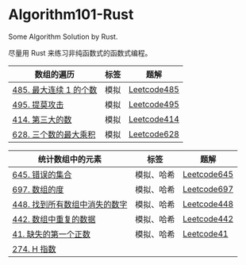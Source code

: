 # Algorithm101-Rust
Some Algorithm Solution by Rust.

尽量用 Rust 来练习非纯函数式的函数式编程。



| 数组的遍历                                                   | 标签 | 题解                                                    |
| ------------------------------------------------------------ | ---- | ------------------------------------------------------- |
| [485. 最大连续 1 的个数](https://leetcode-cn.com/problems/max-consecutive-ones/) | 模拟 | [Leetcode485](Leetcode/Leetcode485.最大连续1的个数.md)  |
| [495. 提莫攻击](https://leetcode-cn.com/problems/teemo-attacking/) | 模拟 | [Leetcode495](Leetcode/Leetcode495.提莫攻击.md)         |
| [414. 第三大的数](https://leetcode-cn.com/problems/third-maximum-number/) | 模拟 | [Leetcode414](Leetcode/Leetcode414.第三大的数.md)       |
| [628. 三个数的最大乘积](https://leetcode-cn.com/problems/maximum-product-of-three-numbers/) | 模拟 | [Leetcode628](Leetcode/Leetcode628.三个数的最大乘积.md) |

| 统计数组中的元素                                             | 标签       | 题解                                                         |
| ------------------------------------------------------------ | ---------- | ------------------------------------------------------------ |
| [645. 错误的集合](https://leetcode-cn.com/problems/set-mismatch/) | 模拟、哈希 | [Leetcode645](Leetcode/Leetcode645.错误的集合.md)            |
| [697. 数组的度](https://leetcode-cn.com/problems/degree-of-an-array) | 模拟、哈希 | [Leetcode697](Leetcode/Leetcode697.数组的度.md)              |
| [448. 找到所有数组中消失的数字](https://leetcode-cn.com/problems/find-all-numbers-disappeared-in-an-array) | 模拟、哈希 | [Leetcode448](Leetcode/Leetcode448.找到所有数组中消失的数字.md) |
| [442. 数组中重复的数据](https://leetcode-cn.com/problems/find-all-duplicates-in-an-array) | 模拟、哈希 | [Leetcode442](Leetcode/Leetcode442.数组中重复的数据.md)      |
| [41. 缺失的第一个正数](https://leetcode-cn.com/problems/first-missing-positive) | 模拟、哈希 | [Leetcode41](Leetcode41.缺失的第一个正数.md)                 |
| [274. H 指数](https://leetcode-cn.com/problems/h-index/)     |            |                                                              |

